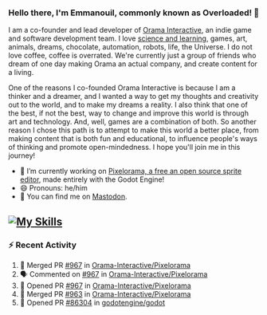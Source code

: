 ### Hello there, I'm Emmanouil, commonly known as Overloaded! 👋
I am a co-founder and lead developer of [Orama Interactive](https://www.oramainteractive.com/), an indie game and software development team. I love [science and learning](https://github.com/OverloadedOrama/KnowledgeBase), games, art, animals, dreams, chocolate, automation, robots, life, the Universe. I do not love coffee, coffee is overrated. We're currently just a group of friends who dream of one day making Orama an actual company, and create content for a living.

One of the reasons I co-founded Orama Interactive is because I am a thinker and a dreamer, and I wanted a way to get my thoughts and creativity out to the world, and to make my dreams a reality. I also think that one of the best, if not the best, way to change and improve this world is through art and technology. And, well, games are a combination of both. So another reason I chose this path is to attempt to make this world a better place, from making content that is both fun and educational, to influence people's ways of thinking and promote open-mindedness. I hope you'll join me in this journey!

- 🔭 I’m currently working on [Pixelorama, a free an open source sprite editor](https://github.com/Orama-Interactive/Pixelorama), made entirely with the Godot Engine!
- 😄 Pronouns: he/him
- 🐘 You can find me on <a rel="me" href="https://mastodon.social/@Overloaded">Mastodon</a>.

[![My Skills](https://skillicons.dev/icons?i=godot,py,cpp,cs,git,linux,html)](https://skillicons.dev)
---

### :zap: Recent Activity

<!--START_SECTION:activity-->
1. 🎉 Merged PR [#967](https://github.com/Orama-Interactive/Pixelorama/pull/967) in [Orama-Interactive/Pixelorama](https://github.com/Orama-Interactive/Pixelorama)
2. 🗣 Commented on [#967](https://github.com/Orama-Interactive/Pixelorama/pull/967#issuecomment-1867634767) in [Orama-Interactive/Pixelorama](https://github.com/Orama-Interactive/Pixelorama)
3. 💪 Opened PR [#967](https://github.com/Orama-Interactive/Pixelorama/pull/967) in [Orama-Interactive/Pixelorama](https://github.com/Orama-Interactive/Pixelorama)
4. 🎉 Merged PR [#963](https://github.com/Orama-Interactive/Pixelorama/pull/963) in [Orama-Interactive/Pixelorama](https://github.com/Orama-Interactive/Pixelorama)
5. 💪 Opened PR [#86304](https://github.com/godotengine/godot/pull/86304) in [godotengine/godot](https://github.com/godotengine/godot)
<!--END_SECTION:activity-->

<!--
**OverloadedOrama/OverloadedOrama** is a ✨ _special_ ✨ repository because its `README.md` (this file) appears on your GitHub profile.

Here are some ideas to get you started:

- 👯 I’m looking to collaborate on ...
- 🤔 I’m looking for help with ...
- 💬 Ask me about ...
- 📫 How to reach me: ...
- ⚡ Fun fact: ...
-->
